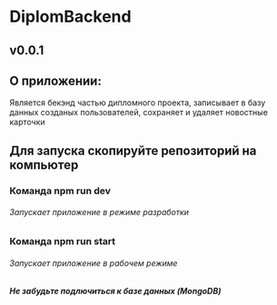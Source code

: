 # DiplomBackend

## v0.0.1

## О приложении:
Является бекэнд частью дипломного проекта, записывает в базу 
данных созданых пользователей, сохраняет и удаляет новостные карточки

## Для запуска скопируйте репозиторий на компьютер

### Команда npm run dev
###### Запускает приложение в режиме разработки

### Команда npm run start
###### Запускает приложение в рабочем режиме

##### Не забудьте подлючиться к базе данных (MongoDB)
